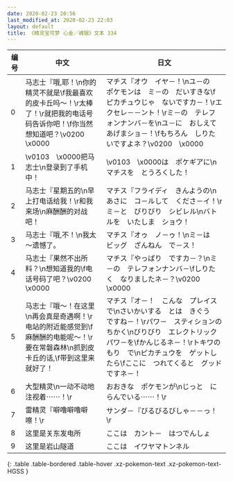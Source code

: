 ```yaml
---
date: 2020-02-23 20:56
last_modified_at: 2020-02-23 22:03
layout: default
title: 《精灵宝可梦 心金／魂银》文本 334
---
```

| 编号 | 中文 | 日文 |
| ---- | ---- | ---- |
| 0 | 马志士『哦,耶！\n你的精灵不就是\f我最喜欢的皮卡丘吗～！\r太棒了！\r就把我的电话号码告诉你吧！\f你当然想知道吧？\v0200　\x0000 | マチス『オウ　イヤ－！\nユ－の　ポケモンは　ミ－の　だいすきな\fピカチュウじゃ　ないですカ－！\rエクセレ－－ント！\rミ－の　テレフォンナンバ－を\nユ－に　おしえてあげまショ－！\fもちろん　しりたいですよネ？\v0200　\x0000 |
| 1 | \v0103　\x0000把马志士\n登录到了手机中！ | \v0103　\x0000は　ポケギアに\nマチスを　とうろくした！ |
| 2 | 马志士『星期五的\n早上打电话给我！\r和我来场\n麻酬酬的对战吧！ | マチス『フライディ　きんようの\nあさに　コ－ルして　くださ－イ！\rミ－と　びりびり　シビレル\nバトルを　いたしま　ショウ！ |
| 3 | 马志士『哦,不！\n我太～遗憾了。 | マチス『オゥ　ノ－ゥ！\nミ－は　ビッグ　ざんねん　で－ス！ |
| 4 | 马志士『果然不出所料？\n想知道我的\f电话号码了吧？\v0200　\x0000 | マチス『やっぱり　ですカ－？\nミ－の　テレフォンナンバ－\fしりたく　なりましたネ－？\v0200　\x0000 |
| 5 | 马志士『哦～！在这里\n再会真是奇遇啊！\r电站的附近能感觉到\f麻酬酬的电能呢～！\r要在常磐森林\n抓到皮卡丘的话,\f带到这里来就好了！ | マチス『オ－！　こんな　プレイスで\nさいかいする　とは　きぐう　ですね－！\rパワ－　スティションの　ちかく\nびりびり　エレクトリック　パワ－を\fかんじるネ－！\rトキワのもり　で\nピカチュウを　ゲットしたら\fここに　つれてくると　グッドですネ－！ |
| 6 | 大型精灵\n一动不动地注视着⋯⋯！\r | おおきな　ポケモンが\nじっと　にらんでいる⋯⋯！\r |
| 7 | 雷精灵『噼噜噼噜噼嚓！\r | サンダ－『びるびるびしゃ－－っ！\r |
| 8 | 这里是关东发电所 | ここは　カント－　はつでんしょ |
| 9 | 这里是岩山隧道 | ここは　イワヤマトンネル |
{: .table .table-bordered .table-hover .xz-pokemon-text .xz-pokemon-text-HGSS }